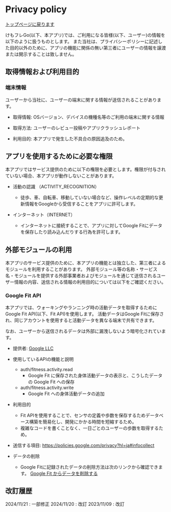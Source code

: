 # Privacy policy

[トップページに戻ります](https://sudotitan.com/MyWorks/Apps/KemonoFriendsGo/index.html)

けもフレGo(以下、本アプリ)では、ご利用になる皆様(以下、ユーザー)の情報を以下のように扱うものとします。
また当社は、プライバシーポリシーに記述した目的以外のために、アプリの機能に関係の無い第三者にユーザーの情報を譲渡または開示することは致しません。

## 取得情報および利用目的

### 端末情報

ユーザーから当社に、ユーザーの端末に関する情報が送信されることがあります。

* 取得情報: OSバージョン、デバイスの機種名等のご利用の端末に関する情報

* 取得方法: ユーザーのレビュー投稿やアプリクラッシュレポート

* 利用目的: 本アプリで発生した不具合の原因追及のため。

## アプリを使用するために必要な権限

本アプリではサービス提供のために以下の権限を必要とします。権限が付与されていない場合、本アプリが動作しないことがあります。

* 活動の認識 （ACTIVITY_RECOGNITION）
    * 徒歩、車、自転車、移動していない場合など、操作レベルの定期的な更新情報をGoogleから受信することをアプリに許可します。

* インターネット（INTERNET）
    * インターネットに接続することで、アプリに対してGoogle Fitにデータを保存したり読み込んだりする行為を許可します。

## 外部モジュールの利用

本アプリのサービス提供のために、本アプリの機能とは独立した、第三者によるモジュールを利用することがあります。
外部モジュール等の名称・サービス名・モジュールを提供する外部事業者およびモジュールを通じて送信されるユーザー情報の内容、送信される情報の利用目的については以下をご確認ください。

### Google Fit API

本アプリでは、ウォーキングやランニング時の活動データを取得するためにGoogle Fit API(以下、Fit API)を使用します。
活動データはGoogle Fitに保存され、同じアカウントを使用すると活動データを異なる端末で共有できます。

なお、ユーザーから送信されるデータは外部に漏洩しないよう暗号化されています。

* 提供者: [Google LLC](https://policies.google.com/privacy?hl=ja)

* 使用しているAPIの機能と説明

    * auth/fitness.activity.read
        * Google Fit に保存された身体活動データの表示と、こうしたデータの Google Fit への保存
    * auth/fitness.activity.write
        * Google Fit への身体活動データの追加

* 利用目的
    * Fit APIを使用することで、センサの定義や歩数を保存するためデータベース構築を簡易化し、開発にかかる時間を短縮するため。
    * 複雑なコードを書くことなく、一日ごとのユーザーの歩数を取得するため。

* 送信する項目: https://policies.google.com/privacy?hl=ja#infocollect

* データの削除

    * Google Fitに記録されたデータの削除方法は次のリンクから確認できます。
[Google Fit からデータを削除する](https://support.google.com/fit/answer/9592657?hl=ja&ref_topic=9499137&sjid=6791989321719664997-AP)

## 改訂履歴

2024/11/21  : 一部修正
2024/11/20  : 改訂
2023/11/09  : 改訂
